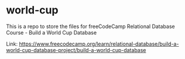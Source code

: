 # world-cup
This is a repo to store the files for freeCodeCamp Relational Database Course - Build a World Cup Database

Link:
https://www.freecodecamp.org/learn/relational-database/build-a-world-cup-database-project/build-a-world-cup-database
